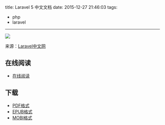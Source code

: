 title: Laravel 5 中文文档
date: 2015-12-27 21:46:03
tags:
  - php
  - laravel
---

![](https://ek8whxe.cloudimg.io/s/width/226/https://www.gitbook.com/cover/book/lbp0200/laravel-5-doc.jpg?build=1425805982556&v=12.0.2)

来源：[Laravel中文网](http://www.golaravel.com/laravel/docs/5.0/)

<!--more-->

## 在线阅读 ##

+ [在线阅读](https://lbp0200.gitbooks.io/laravel-5-doc/content/)

## 下载 ##

+ [PDF格式](https://www.gitbook.com/download/pdf/book/lbp0200/laravel-5-doc)
+ [EPUB格式](https://www.gitbook.com/download/epub/book/lbp0200/laravel-5-doc)
+ [MOBI格式](https://www.gitbook.com/download/mobi/book/lbp0200/laravel-5-doc)